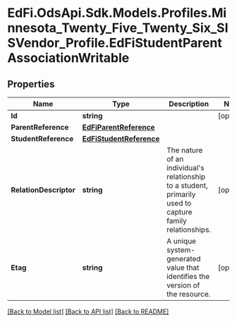 # EdFi.OdsApi.Sdk.Models.Profiles.Minnesota_Twenty_Five_Twenty_Six_SISVendor_Profile.EdFiStudentParentAssociationWritable

## Properties

Name | Type | Description | Notes
------------ | ------------- | ------------- | -------------
**Id** | **string** |  | [optional] 
**ParentReference** | [**EdFiParentReference**](EdFiParentReference.md) |  | 
**StudentReference** | [**EdFiStudentReference**](EdFiStudentReference.md) |  | 
**RelationDescriptor** | **string** | The nature of an individual&#39;s relationship to a student, primarily used to capture family relationships. | [optional] 
**Etag** | **string** | A unique system-generated value that identifies the version of the resource. | [optional] 

[[Back to Model list]](../README.md#documentation-for-models) [[Back to API list]](../README.md#documentation-for-api-endpoints) [[Back to README]](../README.md)


